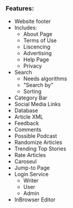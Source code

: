 ### Features:
* Website footer
* Includes:
  * About Page
  * Terms of Use
  * Liscencing
  * Advertising
  * Help Page
  * Privacy
* Search
  * Needs algorithms
  * "Search by"
  * Sorting
* Category Bar
* Social Media Links
* Database
* Article XML
* Feedback
* Comments
* Possible Podcast
* Randomize Articles
* Trending Top Stories
* Rate Articles
* Caroseul
* Jump-to Page
* Login Service
  * Writer
  * User
  * Admin
* InBrowser Editor
